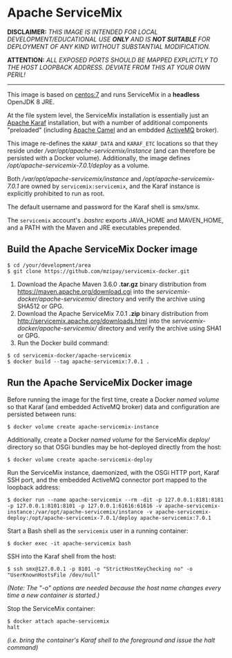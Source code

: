 # Apache ServiceMix

**DISCLAIMER:** *THIS IMAGE IS INTENDED FOR LOCAL
DEVELOPMENT/EDUCATIONAL USE __ONLY__ AND IS __NOT SUITABLE__ FOR
DEPLOYMENT OF ANY KIND WITHOUT SUBSTANTIAL MODIFICATION.*

**ATTENTION:** *ALL EXPOSED PORTS SHOULD BE MAPPED EXPLICITLY TO THE
HOST LOOPBACK ADDRESS. DEVIATE FROM THIS AT YOUR OWN PERIL!*

------------------------------------------------------------------------

This image is based on [centos:7](https://hub.docker.com/_/centos) and
runs ServiceMix in a **headless** OpenJDK 8 JRE.

At the file system level, the ServiceMix installation is essentially
just an [Apache Karaf](https://karaf.apache.org/) installation, but with
a number of additional components "preloaded" (including [Apache Camel](
http://camel.apache.org/) and an embdded [ActiveMQ](
http://activemq.apache.org/) broker).

This image re-defines the ``KARAF_DATA`` and ``KARAF_ETC`` locations
so that they reside under */var/opt/apache-servicemix/instance* (and
can therefore be persisted with a Docker volume). Additionally, the
image defines */opt/apache-servicemix-7.0.1/deploy* as a volume.

Both */var/opt/apache-servicemix/instance* and
*/opt/apache-servicemix-7.0.1* are owned by ``servicemix:servicemix``,
and the Karaf instance is explicitly prohibited to run as root.

The default username and password for the Karaf shell is smx/smx.

The ``servicemix`` account's *.bashrc* exports JAVA\_HOME and
MAVEN\_HOME, and a PATH with the Maven and JRE executables
prepended.

## Build the Apache ServiceMix Docker image

```shell
$ cd /your/development/area
$ git clone https://github.com/mzipay/servicemix-docker.git
```

1. Download the Apache Maven 3.6.0 **.tar.gz** binary distribution from
   https://maven.apache.org/download.cgi into the
   *servicemix-docker/apache-servicemix/* directory and verify the
   archive using SHA512 or GPG.
2. Download the Apache ServiceMix 7.0.1 **.zip** binary distribution
   from http://servicemix.apache.org/downloads.html into the
   *servicemix-docker/apache-servicemix/* directory and verify the
   archive using SHA1 or GPG.
3. Run the Docker build command:

```shell
$ cd servicemix-docker/apache-servicemix
$ docker build --tag apache-servicemix:7.0.1 .
```

## Run the Apache ServiceMix Docker image

Before running the image for the first time, create a Docker *named
volume* so that Karaf (and embedded ActiveMQ broker)  data and
configuration are persisted between runs:
```shell
$ docker volume create apache-servicemix-instance
```

Additionally, create a Docker *named volume* for the ServiceMix
*deploy/* directory so that OSGi bundles may be hot-deployed directly
from the host:
```shell
$ docker volume create apache-servicemix-deploy
```

Run the ServiceMix instance, daemonized, with the OSGi HTTP port, Karaf
SSH port, and the embedded ActiveMQ connector port mapped to the
loopback address:
```shell
$ docker run --name apache-servicemix --rm -dit -p 127.0.0.1:8181:8181 -p 127.0.0.1:8101:8101 -p 127.0.0.1:61616:61616 -v apache-servicemix-instance:/var/opt/apache-servicemix/instance -v apache-servicemix-deploy:/opt/apache-servicemix-7.0.1/deploy apache-servicemix:7.0.1
```

Start a Bash shell as the ``servicemix`` user in a running container:
```shell
$ docker exec -it apache-servicemix bash
```

SSH into the Karaf shell from the host:
```shell
$ ssh smx@127.0.0.1 -p 8101 -o "StrictHostKeyChecking no" -o "UserKnownHostsFile /dev/null"
```
*(Note: The "-o" options are needed because the host name changes every
time a new container is started.)*

Stop the ServiceMix container:
```shell
$ docker attach apache-servicemix
halt
```
*(i.e. bring the container's Karaf shell to the foreground and issue the
halt command)*

